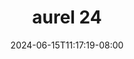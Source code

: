 --- 
title: "aurel 24"
description: "  bokeh aurel 24 simontok full vidio new"
date: 2024-06-15T11:17:19-08:00
file_code: "lkk394hq5kxh"
draft: false
cover: "7vw2sda64w9kn5fi.jpg"
tags: ["aurel", "bokep-indo", "bokep-viral", "bokep-ig"]
length: 15
fld_id: "1390211"
foldername: "Aurelnewalbum"
categories: ["Aurelnewalbum"]
views: 2
---